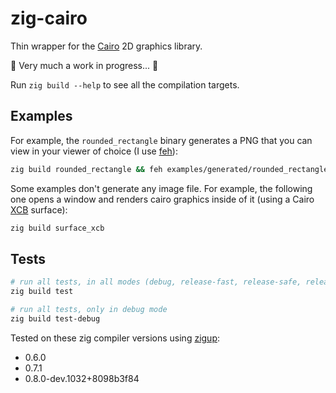 # zig-cairo

Thin wrapper for the [Cairo](https://github.com/freedesktop/cairo) 2D graphics library.

🚧 Very much a work in progress... 🚧

Run `zig build --help` to see all the compilation targets.

## Examples

For example, the `rounded_rectangle` binary generates a PNG that you can view in your viewer of choice (I use [feh](https://feh.finalrewind.org/)):

```sh
zig build rounded_rectangle && feh examples/generated/rounded_rectangle.png
```

Some examples don't generate any image file. For example, the following one opens a window and renders cairo graphics inside of it (using a Cairo [XCB](https://xcb.freedesktop.org/) surface):

```sh
zig build surface_xcb
```

## Tests

```sh
# run all tests, in all modes (debug, release-fast, release-safe, release-small)
zig build test

# run all tests, only in debug mode
zig build test-debug
```

Tested on these zig compiler versions using [zigup](https://github.com/marler8997/zigup):

- 0.6.0
- 0.7.1
- 0.8.0-dev.1032+8098b3f84
